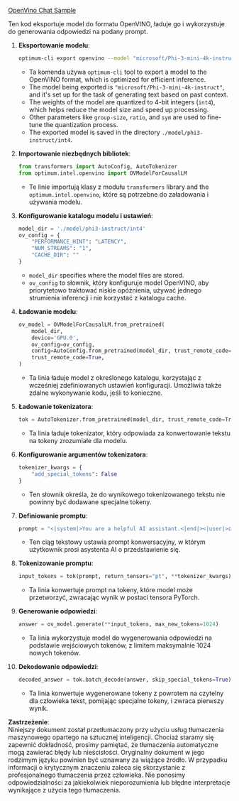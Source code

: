 [OpenVino Chat Sample](../../../../../../code/06.E2E/E2E_OpenVino_Chat_Phi3-instruct.ipynb)

Ten kod eksportuje model do formatu OpenVINO, ładuje go i wykorzystuje do generowania odpowiedzi na podany prompt.

1. **Eksportowanie modelu**:
   ```bash
   optimum-cli export openvino --model "microsoft/Phi-3-mini-4k-instruct" --task text-generation-with-past --weight-format int4 --group-size 128 --ratio 0.6 --sym --trust-remote-code ./model/phi3-instruct/int4
   ```
   - Ta komenda używa `optimum-cli` tool to export a model to the OpenVINO format, which is optimized for efficient inference.
   - The model being exported is `"microsoft/Phi-3-mini-4k-instruct"`, and it's set up for the task of generating text based on past context.
   - The weights of the model are quantized to 4-bit integers (`int4`), which helps reduce the model size and speed up processing.
   - Other parameters like `group-size`, `ratio`, and `sym` are used to fine-tune the quantization process.
   - The exported model is saved in the directory `./model/phi3-instruct/int4`.

2. **Importowanie niezbędnych bibliotek**:
   ```python
   from transformers import AutoConfig, AutoTokenizer
   from optimum.intel.openvino import OVModelForCausalLM
   ```
   - Te linie importują klasy z modułu `transformers` library and the `optimum.intel.openvino`, które są potrzebne do załadowania i używania modelu.

3. **Konfigurowanie katalogu modelu i ustawień**:
   ```python
   model_dir = './model/phi3-instruct/int4'
   ov_config = {
       "PERFORMANCE_HINT": "LATENCY",
       "NUM_STREAMS": "1",
       "CACHE_DIR": ""
   }
   ```
   - `model_dir` specifies where the model files are stored.
   - `ov_config` to słownik, który konfiguruje model OpenVINO, aby priorytetowo traktować niskie opóźnienia, używać jednego strumienia inferencji i nie korzystać z katalogu cache.

4. **Ładowanie modelu**:
   ```python
   ov_model = OVModelForCausalLM.from_pretrained(
       model_dir,
       device='GPU.0',
       ov_config=ov_config,
       config=AutoConfig.from_pretrained(model_dir, trust_remote_code=True),
       trust_remote_code=True,
   )
   ```
   - Ta linia ładuje model z określonego katalogu, korzystając z wcześniej zdefiniowanych ustawień konfiguracji. Umożliwia także zdalne wykonywanie kodu, jeśli to konieczne.

5. **Ładowanie tokenizatora**:
   ```python
   tok = AutoTokenizer.from_pretrained(model_dir, trust_remote_code=True)
   ```
   - Ta linia ładuje tokenizator, który odpowiada za konwertowanie tekstu na tokeny zrozumiałe dla modelu.

6. **Konfigurowanie argumentów tokenizatora**:
   ```python
   tokenizer_kwargs = {
       "add_special_tokens": False
   }
   ```
   - Ten słownik określa, że do wynikowego tokenizowanego tekstu nie powinny być dodawane specjalne tokeny.

7. **Definiowanie promptu**:
   ```python
   prompt = "<|system|>You are a helpful AI assistant.<|end|><|user|>can you introduce yourself?<|end|><|assistant|>"
   ```
   - Ten ciąg tekstowy ustawia prompt konwersacyjny, w którym użytkownik prosi asystenta AI o przedstawienie się.

8. **Tokenizowanie promptu**:
   ```python
   input_tokens = tok(prompt, return_tensors="pt", **tokenizer_kwargs)
   ```
   - Ta linia konwertuje prompt na tokeny, które model może przetworzyć, zwracając wynik w postaci tensora PyTorch.

9. **Generowanie odpowiedzi**:
   ```python
   answer = ov_model.generate(**input_tokens, max_new_tokens=1024)
   ```
   - Ta linia wykorzystuje model do wygenerowania odpowiedzi na podstawie wejściowych tokenów, z limitem maksymalnie 1024 nowych tokenów.

10. **Dekodowanie odpowiedzi**:
    ```python
    decoded_answer = tok.batch_decode(answer, skip_special_tokens=True)[0]
    ```
    - Ta linia konwertuje wygenerowane tokeny z powrotem na czytelny dla człowieka tekst, pomijając specjalne tokeny, i zwraca pierwszy wynik.

**Zastrzeżenie**:  
Niniejszy dokument został przetłumaczony przy użyciu usług tłumaczenia maszynowego opartego na sztucznej inteligencji. Chociaż staramy się zapewnić dokładność, prosimy pamiętać, że tłumaczenia automatyczne mogą zawierać błędy lub nieścisłości. Oryginalny dokument w jego rodzimym języku powinien być uznawany za wiążące źródło. W przypadku informacji o krytycznym znaczeniu zaleca się skorzystanie z profesjonalnego tłumaczenia przez człowieka. Nie ponosimy odpowiedzialności za jakiekolwiek nieporozumienia lub błędne interpretacje wynikające z użycia tego tłumaczenia.